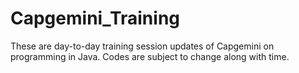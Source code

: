 # Capgemini_Training
These are day-to-day training session updates of Capgemini on programming in Java.
Codes are subject to change along with time.
